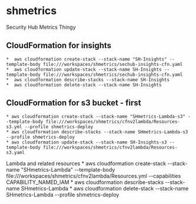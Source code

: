# shmetrics
Security Hub Metrics Thingy


## CloudFormation for insights
    *  aws cloudformation create-stack --stack-name "SH-Insights" --template-body file:///workspaces/shmetrics/sechub-insights-cfn.yaml
    *  aws cloudformation update-stack --stack-name SH-Insights --template-body file:///workspaces/shmetrics/sechub-insights-cfn.yaml
    *  aws cloudformation describe-stacks --stack-name SH-Insights
    *  aws cloudformation delete-stack --stack-name SH-Insights

## CloudFormation for s3 bucket - first

    * aws cloudformation create-stack --stack-name "SHmetrics-Lambda-s3" --template-body file:///workspaces/shmetrics/cfnv2lambda/Resources-s3.yml --profile shmetrics-deploy
    * aws cloudformation describe-stacks --stack-name SHmetrics-Lambda-s3 --profile shmetrics-deploy
    * aws cloudformation update-stack --stack-name SH-Insights-s3 --template-body file:///workspaces/shmetrics/cfnv2lambda/Resources-s3.yaml


Lambda and related resources
    * aws cloudformation create-stack --stack-name "SHmetrics-Lambda" --template-body file:///workspaces/shmetrics/cfnv2lambda/Resources.yml --capabilities CAPABILITY_NAMED_IAM
    *  aws cloudformation describe-stacks --stack-name SHmetrics-Lambda
    *  aws cloudformation delete-stack --stack-name SHmetrics-Lambda --profile shmetrics-deploy
